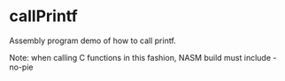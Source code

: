 # callPrintf
Assembly program demo of how to call printf.

Note: when calling C functions in this fashion, NASM build must include -no-pie
